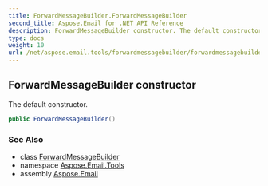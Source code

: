 ```yaml
---
title: ForwardMessageBuilder.ForwardMessageBuilder
second_title: Aspose.Email for .NET API Reference
description: ForwardMessageBuilder constructor. The default constructor
type: docs
weight: 10
url: /net/aspose.email.tools/forwardmessagebuilder/forwardmessagebuilder/
---
```

## ForwardMessageBuilder constructor

The default constructor.

```csharp
public ForwardMessageBuilder()
```

### See Also

* class [ForwardMessageBuilder](../)
* namespace [Aspose.Email.Tools](../../forwardmessagebuilder/)
* assembly [Aspose.Email](../../../)



